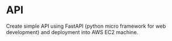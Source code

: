 # API
Create simple API using FastAPI (python micro framework for web development) and deployment into AWS EC2 machine.
